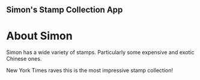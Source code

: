 Simon's Stamp Collection App
-----

# About Simon


Simon has a wide variety of stamps. Particularly some expensive and exotic Chinese ones.  

New York Times raves this is the most impressive stamp collection!